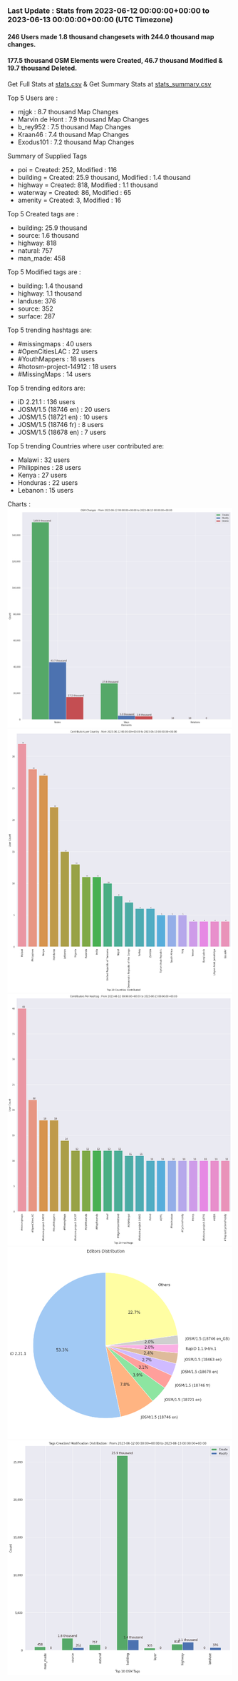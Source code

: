### Last Update : Stats from 2023-06-12 00:00:00+00:00 to 2023-06-13 00:00:00+00:00 (UTC Timezone)

#### 246 Users made 1.8 thousand changesets with 244.0 thousand map changes.
#### 177.5 thousand OSM Elements were Created, 46.7 thousand Modified & 19.7 thousand Deleted.
Get Full Stats at [stats.csv](/stats/hotosm/Daily/stats.csv)
 & Get Summary Stats at [stats_summary.csv](/stats/hotosm/Daily/stats_summary.csv)

Top 5 Users are : 
- mjgk : 8.7 thousand Map Changes
- Marvin de Hont : 7.9 thousand Map Changes
- b_rey952 : 7.5 thousand Map Changes
- Kraan46 : 7.4 thousand Map Changes
- Exodus101 : 7.2 thousand Map Changes

Summary of Supplied Tags
- poi = Created: 252, Modified : 116
- building = Created: 25.9 thousand, Modified : 1.4 thousand
- highway = Created: 818, Modified : 1.1 thousand
- waterway = Created: 86, Modified : 65
- amenity = Created: 3, Modified : 16


Top 5 Created tags are :
- building: 25.9 thousand
- source: 1.6 thousand
- highway: 818
- natural: 757
- man_made: 458


Top 5 Modified tags are :
- building: 1.4 thousand
- highway: 1.1 thousand
- landuse: 376
- source: 352
- surface: 287


Top 5 trending hashtags are:
- #missingmaps : 40 users
- #OpenCitiesLAC : 22 users
- #YouthMappers : 18 users
- #hotosm-project-14912 : 18 users
- #MissingMaps : 14 users


Top 5 trending editors are:
- iD 2.21.1 : 136 users
- JOSM/1.5 (18746 en) : 20 users
- JOSM/1.5 (18721 en) : 10 users
- JOSM/1.5 (18746 fr) : 8 users
- JOSM/1.5 (18678 en) : 7 users


Top 5 trending Countries where user contributed are:
- Malawi : 32 users
- Philippines : 28 users
- Kenya : 27 users
- Honduras : 22 users
- Lebanon : 15 users


 Charts : 
![Alt text](./stats_osm_changes.png) 
![Alt text](./stats_users_per_country.png) 
![Alt text](./stats_users_per_hashtag.png) 
![Alt text](./stats_editors_pie_chart.png) 
![Alt text](./stats_tags.png) 
